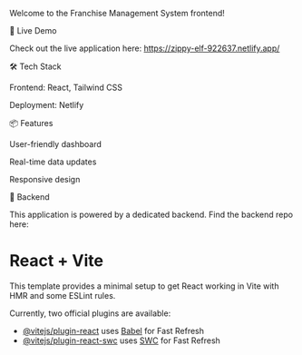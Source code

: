 Welcome to the Franchise Management System frontend!

🚀 Live Demo

Check out the live application here: https://zippy-elf-922637.netlify.app/

🛠 Tech Stack

Frontend: React, Tailwind CSS

Deployment: Netlify

📦 Features

User-friendly dashboard

Real-time data updates

Responsive design

🔌 Backend

This application is powered by a dedicated backend. Find the backend repo here: 



# React + Vite

This template provides a minimal setup to get React working in Vite with HMR and some ESLint rules.

Currently, two official plugins are available:

- [@vitejs/plugin-react](https://github.com/vitejs/vite-plugin-react/blob/main/packages/plugin-react/README.md) uses [Babel](https://babeljs.io/) for Fast Refresh
- [@vitejs/plugin-react-swc](https://github.com/vitejs/vite-plugin-react-swc) uses [SWC](https://swc.rs/) for Fast Refresh
